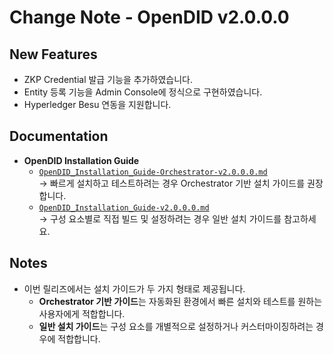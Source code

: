 # Change Note - OpenDID v2.0.0.0

## New Features
- ZKP Credential 발급 기능을 추가하였습니다.
- Entity 등록 기능을 Admin Console에 정식으로 구현하였습니다.
- Hyperledger Besu 연동을 지원합니다.

## Documentation
- **OpenDID Installation Guide**
  - [`OpenDID_Installation_Guide-Orchestrator-v2.0.0.0.md`](./OpenDID_Installation_Guide-Orchestrator-V2.0.0.0_ko.md)  
    → 빠르게 설치하고 테스트하려는 경우 Orchestrator 기반 설치 가이드를 권장합니다.
  - [`OpenDID_Installation_Guide-v2.0.0.0.md`](./OpenDID_Installation_Guide-V2.0.0.0_ko.md)  
    → 구성 요소별로 직접 빌드 및 설정하려는 경우 일반 설치 가이드를 참고하세요.

## Notes
- 이번 릴리즈에서는 설치 가이드가 두 가지 형태로 제공됩니다.
  - **Orchestrator 기반 가이드**는 자동화된 환경에서 빠른 설치와 테스트를 원하는 사용자에게 적합합니다.
  - **일반 설치 가이드**는 구성 요소를 개별적으로 설정하거나 커스터마이징하려는 경우에 적합합니다.
